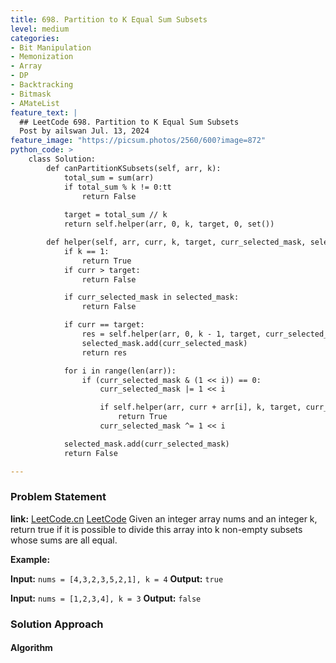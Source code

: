 ```yaml
---
title: 698. Partition to K Equal Sum Subsets
level: medium
categories:
- Bit Manipulation
- Memonization
- Array
- DP
- Backtracking
- Bitmask
- AMateList
feature_text: |
  ## LeetCode 698. Partition to K Equal Sum Subsets
  Post by ailswan Jul. 13, 2024
feature_image: "https://picsum.photos/2560/600?image=872"
python_code: >
    class Solution:
        def canPartitionKSubsets(self, arr, k):
            total_sum = sum(arr)
            if total_sum % k != 0:tt
                return False
            
            target = total_sum // k
            return self.helper(arr, 0, k, target, 0, set())

        def helper(self, arr, curr, k, target, curr_selected_mask, selected_mask):
            if k == 1:
                return True
            if curr > target:
                return False

            if curr_selected_mask in selected_mask:
                return False

            if curr == target:
                res = self.helper(arr, 0, k - 1, target, curr_selected_mask, selected_mask)
                selected_mask.add(curr_selected_mask)
                return res

            for i in range(len(arr)):
                if (curr_selected_mask & (1 << i)) == 0:
                    curr_selected_mask |= 1 << i

                    if self.helper(arr, curr + arr[i], k, target, curr_selected_mask, selected_mask):
                        return True
                    curr_selected_mask ^= 1 << i

            selected_mask.add(curr_selected_mask)
            return False

---
```


### Problem Statement
**link:**
[LeetCode.cn](https://leetcode.cn/problems/partition-to-k-equal-sum-subsets/)
[LeetCode](https://leetcode.com/partition-to-k-equal-sum-subsets/)
Given an integer array nums and an integer k, return true if it is possible to divide this array into k non-empty subsets whose sums are all equal.

**Example:**

**Input:** `nums = [4,3,2,3,5,2,1], k = 4`
**Output:** `true`

**Input:** `nums = [1,2,3,4], k = 3`
**Output:** `false`
 
### Solution Approach
 
#### Algorithm
 
